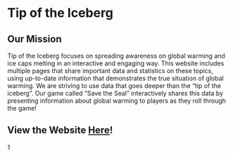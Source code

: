 # Tip of the Iceberg
## Our Mission
Tip of the Iceberg focuses on spreading awareness on global warming and ice caps melting in an interactive and engaging way. This website includes multiple pages that share important data and statistics on these topics, using up-to-date information that demonstrates the true situation of global warming. We are striving to use data that goes deeper than the “tip of the iceberg”. Our game called “Save the Seal” interactively shares this data by presenting information about global warming to players as they roll through the game!
## View the Website [Here](https://css481-final-project.vercel.app/)!
1